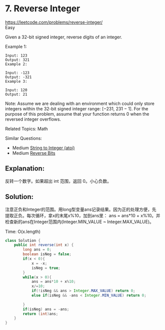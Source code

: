# 7. Reverse Integer
<https://leetcode.com/problems/reverse-integer/>  
Easy

Given a 32-bit signed integer, reverse digits of an integer.

Example 1:

    Input: 123
    Output: 321
    Example 2:
    
    Input: -123
    Output: -321
    Example 3:
    
    Input: 120
    Output: 21
Note:
Assume we are dealing with an environment which could only store integers within the 32-bit signed integer range: [−231,  231 − 1]. For the purpose of this problem, assume that your function returns 0 when the reversed integer overflows.

Related Topics: Math

Similar Questions:  
* Medium [String to Integer (atoi)](./../medium/8_String&#32;to&#32;Integer&#32;(atoi).md)
* Medium [Reverse Bits](./../easy/190_Reverse&#32;Bits.md)  

## Explanation: 
反转一个数字。如果超出 int 范围，返回 0。小心负数。

## Solution:  
注意正负和Integer的范围。用long型变量ans记录结果。因为正的处理方便，先提取正负。每次循环，拿x的末尾x%10，加到ans里： ans = ans*10 + x%10。并检查新的ans在Integer范围内(Integer.MIN_VALUE ~ Integer.MAX_VALUE)。

Time: O(x.length)

```java
class Solution {
    public int reverse(int x) {
        long ans = 0;
        boolean isNeg = false;
        if(x < 0){
            x = -x;
            isNeg = true;
        }
        while(x > 0){
            ans = ans*10 + x%10;
            x/=10;
            if(!isNeg && ans > Integer.MAX_VALUE) return 0;
            else if(isNeg && -ans < Integer.MIN_VALUE) return 0;
            
        }
        if(isNeg) ans = -ans;
        return (int)ans;
    }
}
```